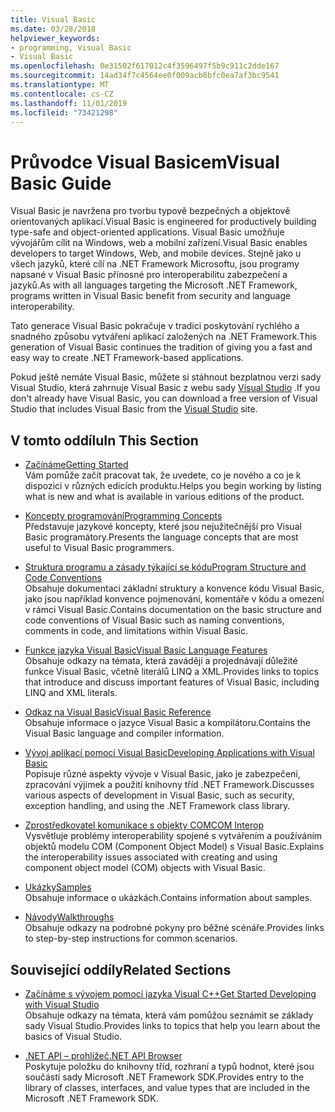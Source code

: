 ```yaml
---
title: Visual Basic
ms.date: 03/28/2018
helpviewer_keywords:
- programming, Visual Basic
- Visual Basic
ms.openlocfilehash: 0e31502f617012c4f3596497f5b9c911c2dde167
ms.sourcegitcommit: 14ad34f7c4564ee0f009acb8bfc0ea7af3bc9541
ms.translationtype: MT
ms.contentlocale: cs-CZ
ms.lasthandoff: 11/01/2019
ms.locfileid: "73421298"
---
```

# <a name="visual-basic-guide"></a><span data-ttu-id="c4f18-102">Průvodce Visual Basicem</span><span class="sxs-lookup"><span data-stu-id="c4f18-102">Visual Basic Guide</span></span>

<span data-ttu-id="c4f18-103">Visual Basic je navržena pro tvorbu typově bezpečných a objektově orientovaných aplikací.</span><span class="sxs-lookup"><span data-stu-id="c4f18-103">Visual Basic is engineered for productively building type-safe and object-oriented applications.</span></span> <span data-ttu-id="c4f18-104">Visual Basic umožňuje vývojářům cílit na Windows, web a mobilní zařízení.</span><span class="sxs-lookup"><span data-stu-id="c4f18-104">Visual Basic enables developers to target Windows, Web, and mobile devices.</span></span> <span data-ttu-id="c4f18-105">Stejně jako u všech jazyků, které cílí na .NET Framework Microsoftu, jsou programy napsané v Visual Basic přínosné pro interoperabilitu zabezpečení a jazyků.</span><span class="sxs-lookup"><span data-stu-id="c4f18-105">As with all languages targeting the Microsoft .NET Framework, programs written in Visual Basic benefit from security and language interoperability.</span></span>

<span data-ttu-id="c4f18-106">Tato generace Visual Basic pokračuje v tradici poskytování rychlého a snadného způsobu vytváření aplikací založených na .NET Framework.</span><span class="sxs-lookup"><span data-stu-id="c4f18-106">This generation of Visual Basic continues the tradition of giving you a fast and easy way to create .NET Framework-based applications.</span></span>

<span data-ttu-id="c4f18-107">Pokud ještě nemáte Visual Basic, můžete si stáhnout bezplatnou verzi sady Visual Studio, která zahrnuje Visual Basic z webu sady [Visual Studio](https://aka.ms/vsdownload?utm_source=mscom&utm_campaign=msdocs) .</span><span class="sxs-lookup"><span data-stu-id="c4f18-107">If you don't already have Visual Basic, you can download a free version of Visual Studio that includes Visual Basic from the [Visual Studio](https://aka.ms/vsdownload?utm_source=mscom&utm_campaign=msdocs) site.</span></span>

## <a name="in-this-section"></a><span data-ttu-id="c4f18-108">V tomto oddílu</span><span class="sxs-lookup"><span data-stu-id="c4f18-108">In This Section</span></span>

- [<span data-ttu-id="c4f18-109">Začínáme</span><span class="sxs-lookup"><span data-stu-id="c4f18-109">Getting Started</span></span>](../visual-basic/getting-started/index.md)  
  <span data-ttu-id="c4f18-110">Vám pomůže začít pracovat tak, že uvedete, co je nového a co je k dispozici v různých edicích produktu.</span><span class="sxs-lookup"><span data-stu-id="c4f18-110">Helps you begin working by listing what is new and what is available in various editions of the product.</span></span>

- [<span data-ttu-id="c4f18-111">Koncepty programování</span><span class="sxs-lookup"><span data-stu-id="c4f18-111">Programming Concepts</span></span>](../visual-basic/programming-guide/concepts/index.md)  
  <span data-ttu-id="c4f18-112">Představuje jazykové koncepty, které jsou nejužitečnější pro Visual Basic programátory.</span><span class="sxs-lookup"><span data-stu-id="c4f18-112">Presents the language concepts that are most useful to Visual Basic programmers.</span></span>

- [<span data-ttu-id="c4f18-113">Struktura programu a zásady týkající se kódu</span><span class="sxs-lookup"><span data-stu-id="c4f18-113">Program Structure and Code Conventions</span></span>](../visual-basic/programming-guide/program-structure/program-structure-and-code-conventions.md)  
  <span data-ttu-id="c4f18-114">Obsahuje dokumentaci základní struktury a konvence kódu Visual Basic, jako jsou například konvence pojmenování, komentáře v kódu a omezení v rámci Visual Basic.</span><span class="sxs-lookup"><span data-stu-id="c4f18-114">Contains documentation on the basic structure and code conventions of Visual Basic such as naming conventions, comments in code, and limitations within Visual Basic.</span></span>

- [<span data-ttu-id="c4f18-115">Funkce jazyka Visual Basic</span><span class="sxs-lookup"><span data-stu-id="c4f18-115">Visual Basic Language Features</span></span>](../visual-basic/programming-guide/language-features/index.md)  
  <span data-ttu-id="c4f18-116">Obsahuje odkazy na témata, která zavádějí a projednávají důležité funkce Visual Basic, včetně literálů LINQ a XML.</span><span class="sxs-lookup"><span data-stu-id="c4f18-116">Provides links to topics that introduce and discuss important features of Visual Basic, including LINQ and XML literals.</span></span>

- [<span data-ttu-id="c4f18-117">Odkaz na Visual Basic</span><span class="sxs-lookup"><span data-stu-id="c4f18-117">Visual Basic Reference</span></span>](../visual-basic/reference/index.md)  
  <span data-ttu-id="c4f18-118">Obsahuje informace o jazyce Visual Basic a kompilátoru.</span><span class="sxs-lookup"><span data-stu-id="c4f18-118">Contains the Visual Basic language and compiler information.</span></span>

- [<span data-ttu-id="c4f18-119">Vývoj aplikací pomocí Visual Basic</span><span class="sxs-lookup"><span data-stu-id="c4f18-119">Developing Applications with Visual Basic</span></span>](../visual-basic/developing-apps/index.md)  
  <span data-ttu-id="c4f18-120">Popisuje různé aspekty vývoje v Visual Basic, jako je zabezpečení, zpracování výjimek a použití knihovny tříd .NET Framework.</span><span class="sxs-lookup"><span data-stu-id="c4f18-120">Discusses various aspects of development in Visual Basic, such as security, exception handling, and using the .NET Framework class library.</span></span>

- [<span data-ttu-id="c4f18-121">Zprostředkovatel komunikace s objekty COM</span><span class="sxs-lookup"><span data-stu-id="c4f18-121">COM Interop</span></span>](../visual-basic/programming-guide/com-interop/index.md)  
  <span data-ttu-id="c4f18-122">Vysvětluje problémy interoperability spojené s vytvářením a používáním objektů modelu COM (Component Object Model) s Visual Basic.</span><span class="sxs-lookup"><span data-stu-id="c4f18-122">Explains the interoperability issues associated with creating and using component object model (COM) objects with Visual Basic.</span></span>

- [<span data-ttu-id="c4f18-123">Ukázky</span><span class="sxs-lookup"><span data-stu-id="c4f18-123">Samples</span></span>](https://github.com/dotnet/samples/tree/master/snippets/visualbasic)  
  <span data-ttu-id="c4f18-124">Obsahuje informace o ukázkách.</span><span class="sxs-lookup"><span data-stu-id="c4f18-124">Contains information about samples.</span></span>

- [<span data-ttu-id="c4f18-125">Návody</span><span class="sxs-lookup"><span data-stu-id="c4f18-125">Walkthroughs</span></span>](../visual-basic/walkthroughs.md)  
  <span data-ttu-id="c4f18-126">Obsahuje odkazy na podrobné pokyny pro běžné scénáře.</span><span class="sxs-lookup"><span data-stu-id="c4f18-126">Provides links to step-by-step instructions for common scenarios.</span></span>

## <a name="related-sections"></a><span data-ttu-id="c4f18-127">Související oddíly</span><span class="sxs-lookup"><span data-stu-id="c4f18-127">Related Sections</span></span>

- [<span data-ttu-id="c4f18-128">Začínáme s vývojem pomocí jazyka Visual C++</span><span class="sxs-lookup"><span data-stu-id="c4f18-128">Get Started Developing with Visual Studio</span></span>](/visualstudio/ide/visual-studio-ide)  
  <span data-ttu-id="c4f18-129">Obsahuje odkazy na témata, která vám pomůžou seznámit se základy sady Visual Studio.</span><span class="sxs-lookup"><span data-stu-id="c4f18-129">Provides links to topics that help you learn about the basics of Visual Studio.</span></span>

- [<span data-ttu-id="c4f18-130">.NET API – prohlížeč</span><span class="sxs-lookup"><span data-stu-id="c4f18-130">.NET API Browser</span></span>](../../api/index.md)  
  <span data-ttu-id="c4f18-131">Poskytuje položku do knihovny tříd, rozhraní a typů hodnot, které jsou součástí sady Microsoft .NET Framework SDK.</span><span class="sxs-lookup"><span data-stu-id="c4f18-131">Provides entry to the library of classes, interfaces, and value types that are included in the Microsoft .NET Framework SDK.</span></span>
